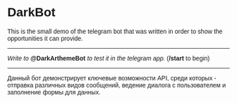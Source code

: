 
# <span style="font-family: Arial"> DarkBot </span>
<span style="font-family: Arial">
This is the small demo of the telegram bot that was written in order to show the opportunities it can provide.

---
*Write to* **@DarkArthemeBot** *to test it in the telegram app.* (**/start** to begin)

---

Данный бот демонстрирует ключевые возможности API, среди которых - отправка различных видов сообщений, ведение диалога с пользователем и заполнение формы для данных.

</span>

